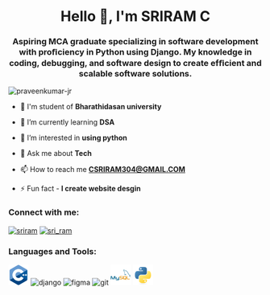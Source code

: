 <h1 align="center">Hello 👋, I'm SRIRAM C</h1>
<h3 align="center"> Aspiring MCA graduate specializing in software development with proﬁciency in Python using Django. My knowledge in coding, debugging, and software design to create efﬁcient and scalable software solutions.</h3>

<p align="left"> <img src="https://komarev.com/ghpvc/?username=praveenkumar-jr&label=Profile%20views&color=0e75b6&style=flat" alt="praveenkumar-jr" /> </p>

- 🔭 I'm student of **Bharathidasan university**

- 🌱 I’m currently learning **DSA**

- 🤝 I’m interested in **using python**

- 💬 Ask me about **Tech**

- 📫 How to reach me **CSRIRAM304@GMAIL.COM**

- ⚡ Fun fact - **I create website desgin**

<h3 align="left">Connect with me:</h3>
<p align="left">
<a href="https://www.linkedin.com/in/sri-ram-4a6198285?utm_source=share&utm_campaign=share_via&utm_content=profile&utm_medium=android_app" target="blank">
  <img align="center" src="https://raw.githubusercontent.com/rahuldkjain/github-profile-readme-generator/master/src/images/icons/Social/linked-in-alt.svg" alt="sriram" height="40" width="40" /></a>
<a href="https://www.instagram.com/__mr._sri/profilecard/?igsh=MTJlN2Mzcm9hOG9hNg==" target="blank">
  <img align="center" src="https://raw.githubusercontent.com/rahuldkjain/github-profile-readme-generator/master/src/images/icons/Social/instagram.svg" alt="sri_ram" height="40" width="40" /></a>
</p>

<h3 align="left">Languages and Tools:</h3>
<p align="left"> <img src="https://raw.githubusercontent.com/devicons/devicon/master/icons/cplusplus/cplusplus-original.svg" alt="cplusplus" width="40" height="40"/>
  <img src="https://cdn.worldvectorlogo.com/logos/django.svg" alt="django" width="40" height="40"/>
  <img src="https://www.vectorlogo.zone/logos/figma/figma-icon.svg" alt="figma" width="40" height="40"/>
  <img src="https://www.vectorlogo.zone/logos/git-scm/git-scm-icon.svg" alt="git" width="40" height="40"/> 
  <img src="https://raw.githubusercontent.com/devicons/devicon/master/icons/mysql/mysql-original-wordmark.svg" alt="mysql" width="40" height="40"/>
  <img src="https://raw.githubusercontent.com/devicons/devicon/master/icons/python/python-original.svg" alt="python" width="40" height="40"/> </p>
